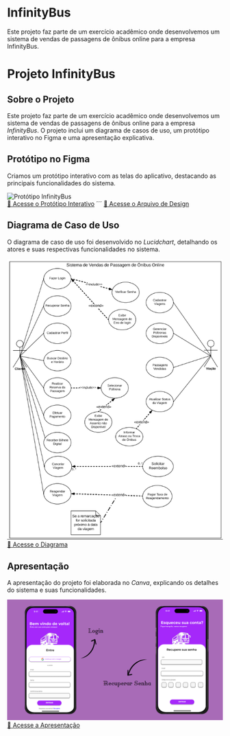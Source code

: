 # InfinityBus
Este projeto faz parte de um exercício acadêmico onde desenvolvemos um sistema de vendas de passagens de ônibus online para a empresa InfinityBus.

# Projeto InfinityBus

## Sobre o Projeto

Este projeto faz parte de um exercício acadêmico onde desenvolvemos um sistema de vendas de passagens de ônibus online para a empresa *InfinityBus*. O projeto inclui um diagrama de casos de uso, um protótipo interativo no Figma e uma apresentação explicativa.

## Protótipo no Figma

Criamos um protótipo interativo com as telas do aplicativo, destacando as principais funcionalidades do sistema.

![Protótipo InfinityBus](Protótipo-Figma-Telas-InfinityBus.png)  
[🔗 Acesse o Protótipo Interativo](https://www.figma.com/proto/5rgzVCbHPrEZC3SusK8kED/Telas-InfinityBus?node-id=1-1441&t=wLl1JMPz0oqMr43l-0&scaling=min-zoom&content-scaling=fixed&page-id=0%3A1&starting-point-node-id=1%3A1441&show-proto-sidebar=1)
´´´
[🔗 Acesse o Arquivo de Design](https://www.figma.com/design/5rgzVCbHPrEZC3SusK8kED/Telas-InfinityBus?node-id=0-1&t=1MzNcv1tv9T6fXK4-1)

## Diagrama de Caso de Uso

O diagrama de caso de uso foi desenvolvido no *Lucidchart*, detalhando os atores e suas respectivas funcionalidades no sistema.

![Diagrama de Caso de Uso](Diagrama.png)  
[🔗 Acesse o Diagrama](https://lucid.app/lucidchart/8ec931ac-46b1-4e24-a03c-85e53632eb81/edit?viewport_loc=-239%2C767%2C1685%2C821%2C0_0&invitationId=inv_2695c26b-5bbc-4871-9d8a-ae6a9f8fd234)

## Apresentação

A apresentação do projeto foi elaborada no *Canva*, explicando os detalhes do sistema e suas funcionalidades.

![Apresentação InfinityBus](Slides-Canva-Telas-InfinityBus.png)  
[🔗 Acesse a Apresentação](https://www.canva.com/design/DAGhkKnwtdQ/gUxRj45d7RVBw0MHlzl9TA/view?utm_content=DAGhkKnwtdQ&utm_campaign=designshare&utm_medium=link2&utm_source=uniquelinks&utlId=ha9bbe31567)

